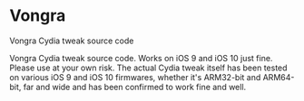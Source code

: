 # Vongra
Vongra Cydia tweak source code

Vongra Cydia tweak source code. Works on iOS 9 and iOS 10 just fine. Please use at your own risk. The actual Cydia tweak itself has been tested on various iOS 9 and iOS 10 firmwares, whether it's ARM32-bit and ARM64-bit, far and wide and has been confirmed to work fine and well.
